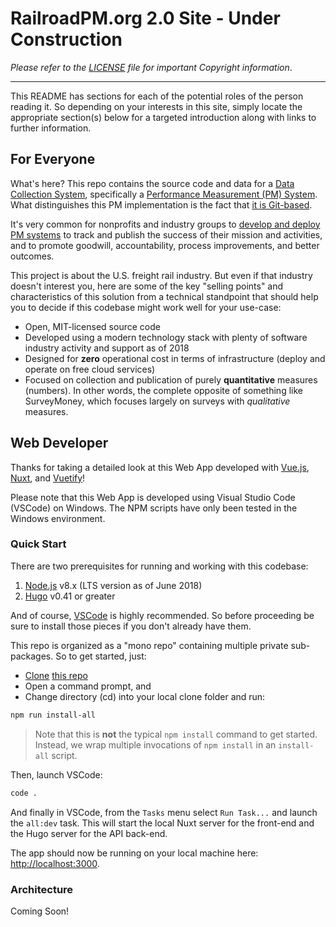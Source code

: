 # RailroadPM.org 2.0 Site - Under Construction

_Please refer to the [LICENSE](LICENSE) file for important Copyright information_.

<hr>

This README has sections for each of the potential roles of the person reading it. So depending on your interests in this site, simply locate the appropriate section(s) below for a targeted introduction along with links to further information.

## For Everyone

What's here? This repo contains the source code and data for a [Data Collection System](https://en.wikipedia.org/wiki/Data_collection_system), specifically a [Performance Measurement (PM) System](https://en.wikipedia.org/wiki/Data_collection_system#Types). What distinguishes this PM implementation is the fact that [it is Git-based](https://headlesscms.org/about/).

It's very common for nonprofits and industry groups to [develop and deploy PM systems](https://en.wikipedia.org/wiki/Performance_measurement#In_the_nonprofit_and_voluntary_sector) to track and publish the success of their mission and activities, and to promote goodwill, accountability, process improvements, and better outcomes.

This project is about the U.S. freight rail industry. But even if that industry doesn't interest you, here are some of the key "selling points" and characteristics of this solution from a technical standpoint that should help you to decide if this codebase might work well for your use-case:

- Open, MIT-licensed source code
- Developed using a modern technology stack with plenty of software industry activity and support as of 2018
- Designed for **zero** operational cost in terms of infrastructure (deploy and operate on free cloud services)
- Focused on collection and publication of purely **quantitative** measures (numbers). In other words, the complete opposite of something like SurveyMoney, which focuses largely on surveys with _qualitative_ measures.

## Web Developer

Thanks for taking a detailed look at this Web App developed with [Vue.js](https://vuejs.org/), [Nuxt](https://nuxtjs.org/), and [Vuetify](https://vuetifyjs.com/en/)!

Please note that this Web App is developed using Visual Studio Code (VSCode) on Windows. The NPM scripts have only been tested in the Windows environment.

### Quick Start

There are two prerequisites for running and working with this codebase:

1.  [Node.js](https://nodejs.org/en/download/) v8.x (LTS version as of June 2018)
1.  [Hugo](https://gohugo.io/getting-started/installing/) v0.41 or greater

And of course, [VSCode](https://code.visualstudio.com/download) is highly recommended. So before proceeding be sure to install those pieces if you don't already have them.

This repo is organized as a "mono repo" containing multiple private sub-packages. So to get started, just:

- [Clone](https://github.com/slathrop/git-scripts-win/blob/master/README.md) [this repo](https://github.com/railroadpm/site)
- Open a command prompt, and
- Change directory (cd) into your local clone folder and run:

```bash
npm run install-all
```

> Note that this is **not** the typical `npm install` command to get started. Instead, we wrap multiple invocations of `npm install` in an `install-all` script.

Then, launch VSCode:

```bash
code .
```

And finally in VSCode, from the `Tasks` menu select `Run Task...` and launch the `all:dev` task. This will start the local Nuxt server for the front-end and the Hugo server for the API back-end.

The app should now be running on your local machine here: [http://localhost:3000](http://localhost:3000).

### Architecture

Coming Soon!

